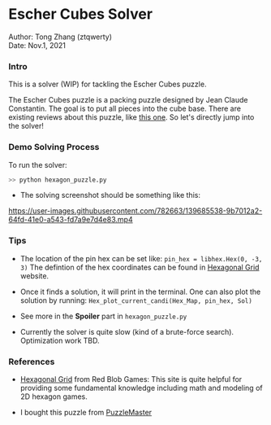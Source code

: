 # Escher Cubes Solver
Author: Tong Zhang (ztqwerty)  
Date: Nov.1, 2021

### Intro
This is a solver (WIP) for tackling the Escher Cubes puzzle. 

The Escher Cubes puzzle is a packing puzzle designed by Jean Claude Constantin. The goal is to put all pieces into the cube base. There are existing reviews about this puzzle, like [this one](http://mypuzzlecollection.blogspot.com/2013/10/escher-cubes.html). So let's directly jump into the solver!

### Demo Solving Process
To run the solver:
``` python
>> python hexagon_puzzle.py
```

- The solving screenshot should be something like this:  

https://user-images.githubusercontent.com/782663/139685538-9b7012a2-64fd-41e0-a543-fd7a9e7d4e83.mp4



### Tips
- The location of the pin hex can be set like:
`pin_hex = libhex.Hex(0, -3, 3)`
The defintion of the hex coordinates can be found in [Hexagonal Grid](https://www.redblobgames.com/grids/hexagons/) website. 

- Once it finds a solution, it will print in the terminal. One can also plot the solution by running:
`Hex_plot_current_candi(Hex_Map, pin_hex, Sol)`

- See more in the **Spoiler** part in `hexagon_puzzle.py`

- Currently the solver is quite slow (kind of a brute-force search). Optimization work TBD.
### References
- [Hexagonal Grid](https://www.redblobgames.com/grids/hexagons/) from Red Blob Games:
This site is quite helpful for providing some fundamental knowledge including math and modeling of 2D hexagon games. 

- I bought this puzzle from [PuzzleMaster](https://www.puzzlemaster.ca/browse/wood/european/5649-escher-cubes)
